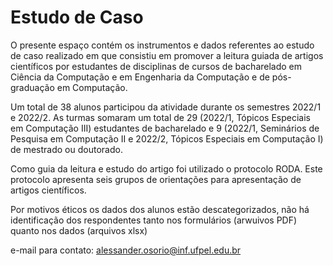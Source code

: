 # Estudo de Caso

O presente espaço contém os instrumentos e dados referentes ao estudo de caso realizado em que consistiu em promover a leitura guiada de artigos científicos por estudantes de disciplinas de cursos de bacharelado em Ciência da Computação e em Engenharia da Computação e de pós-graduação em Computação. 



Um total de 38 alunos participou da atividade durante os semestres 2022/1 e 2022/2. As turmas somaram um total de 29 (2022/1, Tópicos Especiais em Computação III) estudantes de bacharelado e 9 (2022/1, Seminários de Pesquisa em Computação II e 2022/2, Tópicos Especiais em Computação I) de mestrado ou doutorado. 



Como guia da leitura e estudo do artigo foi utilizado o protocolo RODA. Este protocolo apresenta seis grupos de orientações para apresentação de artigos científicos.



Por motivos éticos os dados dos alunos estão descategorizados, não há identificação dos respondentes tanto nos formulários (arwuivos PDF) quanto nos dados (arquivos xlsx)


e-mail para contato: alessander.osorio@inf.ufpel.edu.br
